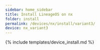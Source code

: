 ```yaml
---
sidebar: home_sidebar
title: Install LineageOS on nx
folder: install
permalink: /devices/nx/install/variant3/
device: nx_variant3
---
```

{% include templates/device_install.md %}

